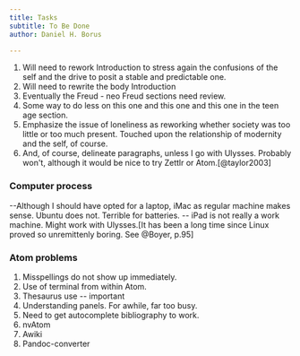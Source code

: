 ```yaml
---
title: Tasks
subtitle: To Be Done
author: Daniel H. Borus

---
```



1. Will need to rework Introduction to stress again the confusions of the self and the drive to posit a stable and predictable one.
2. Will need to rewrite the body Introduction
3. Eventually the Freud - neo Freud sections need review.
4. Some way to do less on this one and this one and this one in the teen age section.
5. Emphasize the issue of loneliness as reworking whether society was too little or too much present. Touched upon the relationship of modernity and the self, of course.
5. And, of course, delineate paragraphs, unless I go with Ulysses. Probably won't, although it would be nice to try Zettlr or Atom.[@taylor2003]

### Computer process

--Although I should have opted for a laptop, iMac as regular machine makes sense. Ubuntu does not. Terrible for batteries. -- iPad is not really a work machine. Might work with Ulysses.[It has been a long time since Linux proved so unremittenly boring. See @Boyer, p.95]

### Atom problems

1. Misspellings do not show up immediately.
2. Use of terminal from within Atom.
3. Thesaurus use -- important
4. Understanding panels. For awhile, far too busy.
5. Need to get autocomplete bibliography to work.
6. nvAtom
7. Awiki
8. Pandoc-converter
